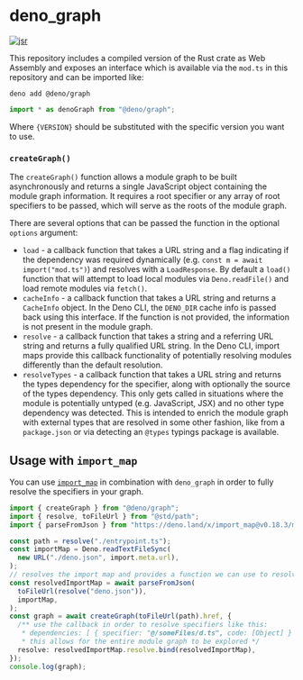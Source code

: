 # deno_graph

[![jsr](https://jsr.io/badges/@deno/graph)](https://jsr.io/@deno/graph)

This repository includes a compiled version of the Rust crate as Web Assembly
and exposes an interface which is available via the `mod.ts` in this repository
and can be imported like:

```shell
deno add @deno/graph
```

```js
import * as denoGraph from "@deno/graph";
```

Where `{VERSION}` should be substituted with the specific version you want to
use.

### `createGraph()`

The `createGraph()` function allows a module graph to be built asynchronously
and returns a single JavaScript object containing the module graph information.
It requires a root specifier or any array of root specifiers to be passed, which
will serve as the roots of the module graph.

There are several options that can be passed the function in the optional
`options` argument:

- `load` - a callback function that takes a URL string and a flag indicating if
  the dependency was required dynamically (e.g.
  `const m = await import("mod.ts")`) and resolves with a `LoadResponse`. By
  default a `load()` function that will attempt to load local modules via
  `Deno.readFile()` and load remote modules via `fetch()`.
- `cacheInfo` - a callback function that takes a URL string and returns a
  `CacheInfo` object. In the Deno CLI, the `DENO_DIR` cache info is passed back
  using this interface. If the function is not provided, the information is not
  present in the module graph.
- `resolve` - a callback function that takes a string and a referring URL string
  and returns a fully qualified URL string. In the Deno CLI, import maps provide
  this callback functionality of potentially resolving modules differently than
  the default resolution.
- `resolveTypes` - a callback function that takes a URL string and returns the
  types dependency for the specifier, along with optionally the source of the
  types dependency. This only gets called in situations where the module is
  potentially untyped (e.g. JavaScript, JSX) and no other type dependency was
  detected. This is intended to enrich the module graph with external types that
  are resolved in some other fashion, like from a `package.json` or via
  detecting an `@types` typings package is available.

## Usage with `import_map`

You can use [`import_map`](https://deno.land/x/import_map) in combination with
`deno_graph` in order to fully resolve the specifiers in your graph.

```ts
import { createGraph } from "@deno/graph";
import { resolve, toFileUrl } from "@std/path";
import { parseFromJson } from "https://deno.land/x/import_map@v0.18.3/mod.ts";

const path = resolve("./entrypoint.ts");
const importMap = Deno.readTextFileSync(
  new URL("./deno.json", import.meta.url),
);
// resolves the import map and provides a function we can use to resolve specifiers
const resolvedImportMap = await parseFromJson(
  toFileUrl(resolve("deno.json")),
  importMap,
);
const graph = await createGraph(toFileUrl(path).href, {
  /** use the callback in order to resolve specifiers like this:
   * dependencies: [ { specifier: "@/someFiles/d.ts", code: [Object] } ],
   * this allows for the entire module graph to be explored */
  resolve: resolvedImportMap.resolve.bind(resolvedImportMap),
});
console.log(graph);
```
